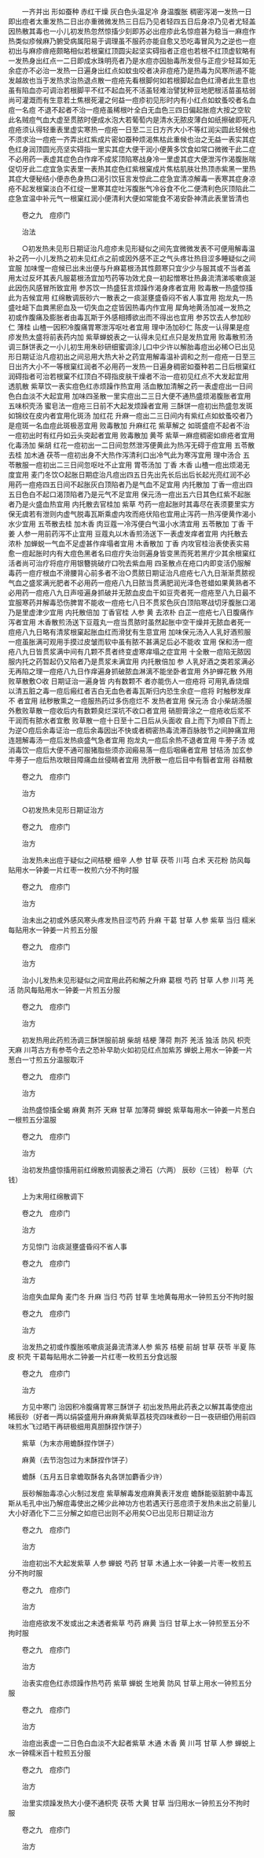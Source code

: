 <!-- { "loadSidebar": true } -->
　　一齐并出 形如蚕种 赤红干燥 灰白色头温足冷 身温腹胀 稠密泻渴一发热一日即出痘者太重发热二日出亦重微微发热三日后乃见者轻四五日后身凉乃见者尤轻盖因热散其毒也一小儿初发热忽然惊搐少刻即苏必出痘疹此名惊痘甚为稳当一麻痘作热类似疹候麻乃腑受病属阳易于调理虽不服药亦能自愈又恐吃毒冒风为之逆也一痘初出与麻疹痱疮颇略相似若根窠红顶圆尖起坚实碍指者正痘也若根不红顶虚软略有一发热身出红点一二日即成水珠明亮者乃是水痘亦因胎毒所发但与正痘少轻耳如无余症亦不必治一发热一日遍身出红点如蚊虫咬者决非痘疮乃是热毒为风寒所遏不能发越故也当于发热求治热退点散一痘疮先看根脚何如若根脚起血色红滑者此生意也虽有陷血亦可调治若根脚平不红不起血死不活虽轻难治譬犹种豆地肥根活苗虽枯弱尚可灌溉而有生意若土焦根死灌之何益一痘疹初见形时内有小红点如蚊蚤咬者名血痘一名痘 不退不起者不治一痘疮虽稀根叶全白无血色三四日偏起胀痘大按之空软此名贼痘气血大虚至贯脓时便成水泡大若葡萄内是清水无脓皮薄白如纸擦破即死凡痘疮须认得轻重表里虚实寒热一痘疮一日至二三日方齐大小不等红润尖圆此轻候也不须求治一痘疮一齐弄出红紫成片密如蚕种烦渴焦枯此重候也治之无益一表实其症色红身润顶圆光亮坚实碍指一里实其症大便干润小便黄多饮食如常口微微干此二症不必用药一表虚其症色白作痒不成浆顶陷寒战身冷一里虚其症大便泄泻作渴腹胀喘促切牙此二症宜急实表里一表热其症色红紫根窠成片焦枯肌肤壮热顶赤紫黑一里热其症大便秘结小便赤色身热口渴引饮狂言发惊此二症急宜清凉解毒一表寒其症身凉疮不起发根窠淡白不红绽一里寒其症吐泻腹胀气冷谷食不化二便清利色灰顶陷此二症急宜温中补元气一根窠红润小便清利大便如常能食不渴安卧神清此表里皆清也

　　卷之九　痘疹门

　　治法

　　○初发热未见形日期证治凡痘疹未见形疑似之间先宜微微发表不可便用解毒温补之药一小儿发热之初未见红点之前或因外感不正之气头疼壮热目涩多睡疑似之间宜服 加味惺一痘候已出未出便与升麻葛根汤其性颇寒只宜少少与服其或不当者盖用太过反坏其表凡服葛根汤宜加芍药等功效尤良一初起憎寒壮热鼻流清涕咳嗽痰涎此因伤风感冒所致宜用 参苏饮一热盛狂言烦躁作渴身疼者宜用 败毒散一热盛惊搐此为吉候宜用 红绵散调辰砂六一散表之一痰涎壅盛昏闷不省人事宜用 抱龙丸一热盛吐衄下血粪黑瘀血及一切失血之症皆因热毒内作宜用 犀角地黄汤加减一发热之初或作腹痛及膨胀者由毒瓦斯于外感相搏欲出而不得出也宜用 参苏饮去人参加砂仁 薄桂 山楂一因积冷腹痛胃寒泄泻呕吐者宜用 理中汤加砂仁 陈皮一认得果是痘疹发热太盛将前表药内加 紫草蝉蜕表之一认得未见红点只是发热宜用 败毒散煎汤调三酥饼表之一小儿初生用朱砂研细蜜调涂儿口中少许以解胎毒痘出必稀○已出见形日期证治凡痘初出之间忌用大热大补之药宜用解毒温补调和之剂一痘疮一日至三日出齐大小不一等根窠红润者不必用药一发热一日遍身稠密如蚕种若二日后根窠红润碍指者可治若根窠不红顶白不碍指皮肤干燥者不治一痘初见红点不大发起宜用 透肌散 紫草饮一表实痘色红赤烦躁作热宜用 活血散加清解之药一表虚痘出一日间色白血淡不大起宜用 加味四圣散一里实痘出二三日大便不通热盛烦渴腹胀者宜用 五味枳壳汤 蜜皂法一痘疮三日前不大起发烦躁者宜用 三酥饼一痘初出热盛忽发斑如锦纹在皮内者宜用化斑汤 加红花 升麻一痘出二三日间内有紫红点如蚊蚤咬者乃是痘斑一名血痘此斑极恶宜用 败毒散加 升麻红花 紫草解之 如斑盛痘不起者不治一痘初出时有红丹如云头突起者宜用 败毒散加 黄芩 紫草一麻痘稠密如痱疮者宜用 化毒汤加 柴胡 红花一痘初出一二日间忽然泄泻便黄此为热泻无碍于痘宜用 五苓散去桂 加木通 茯苓一痘初出身不大热作泻清利口出冷气此为寒泻宜用 理中汤合 五苓散服一痘初出二三日间忽呕吐不止宜用 胃苓汤加 丁香 木香 山楂一痘出烦渴无度宜用 麦门冬饮○起胀日期症治凡痘出四五日先出先长后出后长起光亮红润不必用药一痘疮四五日间不起胀灰白顶陷者乃是气血不足宜用 内托散加 丁香一痘出四五日色白不起口渴顶陷者乃是元气不足宜用 保元汤一痘出五六日其色红紫不起胀者乃是火盛血热宜用 内托散去官桂加 紫草 芍药一痘起胀时其毒尽在表须要里实方保无虞若有泄则内虚气脱毒瓦斯乘虚内攻而疮伏陷也宜用止泻药一热泻便黄作渴小水少宜用 五苓散去桂 加木香 肉豆蔻一冷泻便白气温小水清宜用 五苓散加 丁香 干姜 人参一用前药泻不止宜用 豆蔻丸以木香煎汤送下一表虚发痒者宜用 内托散去 浓朴 加蝉蜕一气血不足虚甚作痒塌者宜用 木香散加 丁香 内攻官桂治表使表实易愈一痘起胀时内有大痘色黑者名曰痘疔失治则遍身皆变黑而死若黑疔少其余根窠红活者尚可治疗将痘疔用银簪挑破疔口吮去紫血用 四圣散点在疮口内即变活仍服解毒药一痘疔根血不滑腰背心前多者不治○贯脓日期证治凡痘疮七八九日渐渐贯脓视气血之盛浆满光肥者不必用药一痘疮八九日脓当贯满肥润光泽色苍蜡如果黄熟者不必用药一痘疮八九日声哑遍身抓破并无脓血皮血干如豆壳者死一痘疮至八九日最不宜服寒药并解毒恐伤脾胃不能收一痘疮七八日不贯浆色灰白顶陷寒战切牙腹胀口渴乃是里虚津少宜用 内托散倍加 丁香官桂 人参 黄 去浓朴 白芷一痘疮七八日腹痛作泻者宜用 木香散煎汤送下豆蔻丸一痘当贯脓时虽然起胀中空干燥并无脓血者死一痘疮八九日略有清浆根窠起胀血红而滑犹有生意宜用 加味保元汤入人乳好酒煎服一痘虽胀满可观用手摸过皮皱而软中虽有脓不甚满足后必不能收 宜用 保和汤一痘疮八九日皆贯浆满中间有几颗不贯者终变虚寒痒塌之症宜用 十全散一痘陷无脓因服内托之药暂起仍又陷者乃是贯浆未满宜用 内托散倍加 参 人乳好酒之类若浆满必无再陷之理一痘疮八九日作痒遍身抓破脓血淋漓不能坐卧者宜用 外护蝉花散 外用败草散敷○收 日期证治一遍身皆 内有数颗不 者亦能伤人一痘疮将 可用乳香烧烟以清五脏之毒一痘后瘢红者吉白无血色者毒瓦斯归内恐生余症一痘将 时触秽发痒不 者宜用 祛秽散熏之一痘服热药过多伤痘烂不 发热者宜用 保元汤 合小柴胡汤服 外敷败草散一痘收后内有数颗臭烂深坑不收口者宜用 硝胆膏涂之一痘疮收后浆不干润而有脓水者宜敷 败草散一痘十日至十二日后从头面收 自上而下为顺自下而上为逆○痘后余毒证治一痘后余毒因出不快或者稠密热毒流滞百脉肢节之间肿痛宜用 连翘解毒汤一痘后发热痰盛气急者宜用 抱龙丸一痘后余热不退者宜用 牛蒡子汤 或消毒饮一痘后大便不通可服猪脂些须亦润瘢易落一痘后咽痛者宜用 甘桔汤 加玄参 牛蒡子一痘后热攻眼目障痛血丝侵睛者宜用 洗肝散一痘后目中有翳者宜用 谷精散

　　卷之九　痘疹门

　　治方

　　○初发热未见形日期证治方

　　卷之九　痘疹门

　　治方

　　治发热未出痘于疑似之间桔梗 细辛 人参 甘草 茯苓 川芎 白术 天花粉 防风每贴用水一钟姜一片红枣一枚煎六分不拘时服

　　卷之九　痘疹门

　　治方

　　治未出之初或外感风寒头疼发热目涩芍药 升麻 干葛 甘草 人参 紫草 当归 糯米每贴用水一钟姜一片煎五分服

　　卷之九　痘疹门

　　治方

　　治小儿发热未见形疑似之间宜用此药和解之升麻 葛根 芍药 甘草 人参 川芎 羌活 防风每贴用水一钟姜一片煎五分服

　　卷之九　痘疹门

　　治方

　　初发热用此药煎汤调三酥饼服前胡 柴胡 桔梗 薄荷 荆芥 羌活 独活 防风 枳壳 天麻 川芎古方有参苓今去之恐补早助火如初见红点加紫苏 蝉蜕上用水一钟姜一片葱白一寸煎五分温服取汗

　　卷之九　痘疹门

　　治方

　　治热盛惊搐全蝎 麻黄 荆芥 天麻 甘草 加薄荷 蝉蜕 紫草每用水一钟姜一片葱白一根煎五分温服

　　卷之九　痘疹门

　　治方

　　治初发热盛惊搐用前红绵散煎调服表之滑石（六两） 辰砂（三钱） 粉草（六钱）

　　上为末用红绵散调下

　　卷之九　痘疹门

　　治方

　　方见惊门 治痰涎壅盛昏闷不省人事

　　卷之九　痘疹门

　　治方

　　治痘失血犀角 麦门冬 升麻 当归 芍药 甘草 生地黄每用水一钟煎五分不拘时服

　　卷之九　痘疹门

　　治方

　　治发热之初或作腹胀咳嗽痰涎鼻流清涕人参 紫苏 桔梗 前胡 甘草 茯苓 半夏 陈皮 枳壳 干葛每贴用水二钟姜一片红枣一枚煎五分食远服

　　卷之九　痘疹门

　　治方

　　方见中寒门 治因积冷腹痛胃寒三酥饼子 初出发热用此药表之以解其毒使痘出稀辰砂（好者一两以绢袋盛用升麻麻黄紫草荔枝壳四味煮砂一日一夜研细仍用前四味煎水飞过晒干再研极细用真胆酥捏作饼子）

　　紫草（为末亦用蟾酥捏作饼子）

　　麻黄（去节泡包过为末酥捏作饼子）

　　蟾酥（五月五日拿蟾取酥各丸各饼加麝香少许）

　　辰砂解胎毒凉心火制过发痘 紫草解毒发痘麻黄表汗发痘 蟾酥能驱脏腑中毒瓦斯从毛孔中出乃解痘毒使出之稀少此神功方也若遇天行恶痘须于发热未出之前量儿大小好酒化下二三分解之如痘已出则不必用矣○已出见形日期证治方

　　卷之九　痘疹门

　　治方

　　治痘初出不大起发紫草 人参 蝉蜕 芍药 甘草 木通上水一钟姜一片枣一枚煎五分不拘时服

　　卷之九　痘疹门

　　治方

　　治痘疮欲发不发或出之未透者紫草 芍药 麻黄 当归 甘草上水一钟煎至五分不拘时服

　　卷之九　痘疹门

　　治方

　　治表实痘色红赤烦躁作热芍药 紫草 蝉蜕 生地黄 防风 甘草上用水一钟煎五分服

　　卷之九　痘疹门

　　治方

　　治痘出表虚一二日色白血淡不大起者紫草 木通 木香 黄 川芎 甘草 人参 蝉蜕上水一钟糯米百十粒煎五分服

　　卷之九　痘疹门

　　治方

　　治里实烦躁发热大小便不通枳壳 茯苓 大黄 甘草 当归用水一钟煎五分不拘时服

　　卷之九　痘疹门

　　治方
